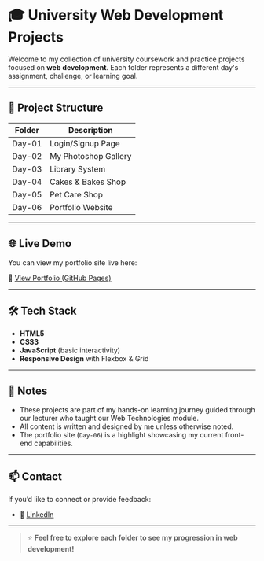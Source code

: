 # 🎓 University Web Development Projects

Welcome to my collection of university coursework and practice projects focused on **web development**. Each folder represents a different day's assignment, challenge, or learning goal.

---

## 📁 Project Structure

| Folder   | Description                         |
|----------|-------------------------------------|
| Day-01   | Login/Signup Page                   |
| Day-02   | My Photoshop Gallery                |
| Day-03   | Library System                      |
| Day-04   | Cakes & Bakes Shop                  |
| Day-05   | Pet Care Shop                       |
| Day-06   | Portfolio Website                   |

---

## 🌐 Live Demo

You can view my portfolio site live here:

🔗 [View Portfolio (GitHub Pages)](https://sanjaya-samudra.github.io/USJ-CSE2032-Web-Technologies/)  

---

## 🛠️ Tech Stack

- **HTML5**  
- **CSS3**  
- **JavaScript** (basic interactivity)  
- **Responsive Design** with Flexbox & Grid

---

## 📌 Notes

- These projects are part of my hands-on learning journey guided through our lecturer who taught our Web Technologies module.
- All content is written and designed by me unless otherwise noted.
- The portfolio site (`Day-06`) is a highlight showcasing my current front-end capabilities.

---

## 📫 Contact

If you’d like to connect or provide feedback:

- 💼 [LinkedIn](https://www.linkedin.com/in/sanjaya-samudra/)

---

> ⭐ **Feel free to explore each folder to see my progression in web development!**
